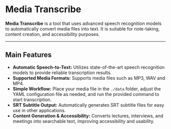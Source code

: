 # Media Transcribe

**Media Transcribe** is a tool that uses advanced speech recognition models to automatically convert media files into text. It is suitable for note-taking, content creation, and accessibility purposes.

---

## Main Features

- **Automatic Speech-to-Text:** Utilizes state-of-the-art speech recognition models to provide reliable transcription results.
- **Supported Media Formats:** Supports media files such as MP3, WAV and MP4.
- **Simple Workflow:** Place your media file in the `./data` folder, adjust the YAML configuration file as needed, and run the provided command to start transcription.
- **SRT Subtitle Output:** Automatically generates SRT subtitle files for easy use in other applications.
- **Content Generation & Accessibility:** Converts lectures, interviews, and meetings into searchable text, improving accessibility and usability.
